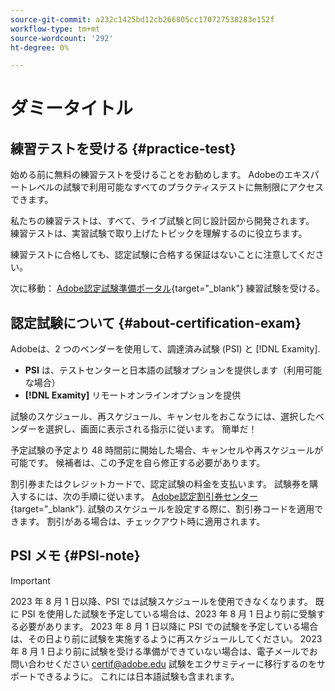 ```yaml
---
source-git-commit: a232c1425bd12cb266805cc170727538283e152f
workflow-type: tm+mt
source-wordcount: '292'
ht-degree: 0%

---
```

# ダミータイトル

## 練習テストを受ける {#practice-test}

始める前に無料の練習テストを受けることをお勧めします。 Adobeのエキスパートレベルの試験で利用可能なすべてのプラクティステストに無制限にアクセスできます。

私たちの練習テストは、すべて、ライブ試験と同じ設計図から開発されます。 練習テストは、実習試験で取り上げたトピックを理解するのに役立ちます。

練習テストに合格しても、認定試験に合格する保証はないことに注意してください。

次に移動： [Adobe認定試験準備ポータル](https://www.certmetrics.com/adobe/candidate/gmetrix_sso.aspx){target="_blank"} 練習試験を受ける。

## 認定試験について {#about-certification-exam}

Adobeは、2 つのベンダーを使用して、調達済み試験 (PSI) と [!DNL Examity].

* **PSI** は、テストセンターと日本語の試験オプションを提供します（利用可能な場合）
* **[!DNL Examity]** リモートオンラインオプションを提供

試験のスケジュール、再スケジュール、キャンセルをおこなうには、選択したベンダーを選択し、画面に表示される指示に従います。 簡単だ！

予定試験の予定より 48 時間前に開始した場合、キャンセルや再スケジュールが可能です。 候補者は、この予定を自ら修正する必要があります。

割引券またはクレジットカードで、認定試験の料金を支払います。 試験券を購入するには、次の手順に従います。 [Adobe認定割引券センター](https://market.xvoucher.com/adobe/global){target="_blank"}. 試験のスケジュールを設定する際に、割引券コードを適用できます。 割引がある場合は、チェックアウト時に適用されます。

## PSI メモ {#PSI-note}

>[!IMPORTANT]
>
>2023 年 8 月 1 日以降、PSI では試験スケジュールを使用できなくなります。 既に PSI を使用した試験を予定している場合は、2023 年 8 月 1 日より前に受験する必要があります。 2023 年 8 月 1 日以降に PSI での試験を予定している場合は、その日より前に試験を実施するように再スケジュールしてください。 2023 年 8 月 1 日より前に試験を受ける準備ができていない場合は、電子メールでお問い合わせください <certif@adobe.edu> 試験をエクサミティーに移行するのをサポートできるように。 これには日本語試験も含まれます。